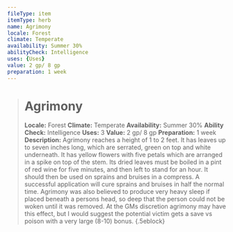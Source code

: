 ```yaml
---
fileType: item
itemType: herb
name: Agrimony
locale: Forest
climate: Temperate
availability: Summer 30%
abilityCheck: Intelligence
uses: {Uses}
value: 2 gp/ 8 gp
preparation: 1 week
---
```

>#  Agrimony
>
> **Locale:** Forest
> **Climate:** Temperate
> **Availability:** Summer 30%
> **Ability Check:** Intelligence
> **Uses:** 3
> **Value:** 2 gp/ 8 gp
> **Preparation:** 1 week
> **Description:** Agrimony reaches a height of 1 to 2 feet. It has leaves up to seven inches long, which are serrated, green on top and white underneath. It has yellow flowers with five petals which are arranged in a spike on top of the stem. Its dried leaves must be boiled in a pint of red wine for five minutes, and then left to stand for an hour. It should then be used on sprains and bruises in a compress. A successful application will cure sprains and bruises in half the normal time. Agrimony was also believed to produce very heavy sleep if placed beneath a persons head, so deep that the person could not be woken until it was removed. At the GMs discretion agrimony may have this effect, but I would suggest the potential victim gets a save vs poison with a very large (8-10) bonus.
{.5eblock}

